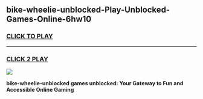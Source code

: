 
## bike-wheelie-unblocked-Play-Unblocked-Games-Online-6hw10
<h3>
<a href="https://premium76.site?title=bike-wheelie-unblocked&ref=25A">CLICK TO PLAY</a></h3>
<hr>

<h3>
<a href="https://premium76.site?title=bike-wheelie-unblocked&ref=25A">CLICK 2 PLAY</a>
  
</h3>

<a href="https://premium76.site?title=bike-wheelie-unblocked&ref=25A"><img src="https://clearcache.store/games.png"></a>


**bike-wheelie-unblocked games unblocked: Your Gateway to Fun and Accessible Online Gaming**
